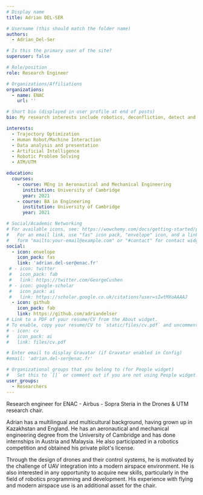 ```yaml
---
# Display name
title: Adrian DEL-SER

# Username (this should match the folder name)
authors:
  - Adrian_Del-Ser

# Is this the primary user of the site?
superuser: false

# Role/position
role: Research Engineer

# Organizations/Affiliations
organizations:
  - name: ENAC
    url: ''

# Short bio (displayed in user profile at end of posts)
bio: My research interests include robotics, deconfliction, detect and avoid problems.

interests:
  - Trajectory Optimization
  - Human Robot/Machine Interaction
  - Data analysis and presentation
  - Artificial Intelligence
  - Robotic Problem Solving
  - ATM/UTM

education:
  courses:
    - course: MEng in Aeronautical and Mechanical Engineering
      institution: University of Cambridge
      year: 2021
    - course: BA in Engineering
      institution: University of Cambridge
      year: 2021

# Social/Academic Networking
# For available icons, see: https://wowchemy.com/docs/getting-started/page-builder/#icons
#   For an email link, use "fas" icon pack, "envelope" icon, and a link in the
#   form "mailto:your-email@example.com" or "#contact" for contact widget.
social:
  - icon: envelope
    icon_pack: fas
    link: 'adrian.del-ser@enac.fr'
 # - icon: twitter
 #   icon_pack: fab
 #   link: https://twitter.com/GeorgeCushen
 # - icon: google-scholar
 #   icon_pack: ai
 #   link: https://scholar.google.co.uk/citations?user=sIwtMXoAAAAJ
  - icon: github
    icon_pack: fab
    link: https://github.com/adriandelser
# Link to a PDF of your resume/CV from the About widget.
# To enable, copy your resume/CV to `static/files/cv.pdf` and uncomment the lines below.
# - icon: cv
#   icon_pack: ai
#   link: files/cv.pdf

# Enter email to display Gravatar (if Gravatar enabled in Config)
#email: 'adrian.del-ser@enac.fr'

# Organizational groups that you belong to (for People widget)
#   Set this to `[]` or comment out if you are not using People widget.
user_groups:
  - Researchers
---
```

Research engineer for ENAC - Airbus - Sopra Steria in the Drones & UTM research chair. 

Adrian has a multilingual and multicultural background, having grown up in Kazakhstan and England. He has an aeronautical and mechanical engineering degree from the University of Cambridge and has done internships in Austria and Malaysia. He also participated in a robotics competition and obtained his private pilot's license.  

Through the design of drones and their control systems, he is motivated by the challenge of UAV integration into a modern airspace environment. He is also interested in any opportunity to acquire new skills, particularly in the field of robotics programming and development. His experience with flying and modern airspace use is an additional asset for the chair.  

